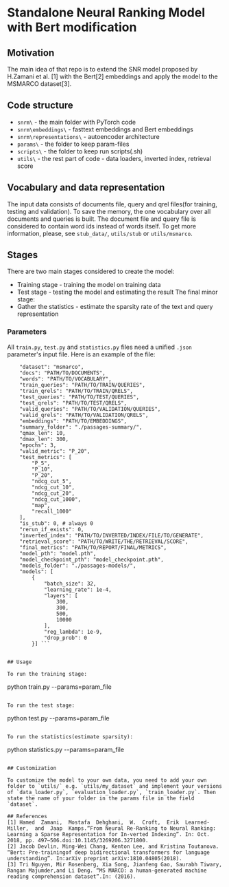 # Standalone Neural Ranking Model with Bert modification

## Motivation
The main idea of that repo is to extend the SNR model proposed by H.Zamani et al. [1] with the Bert[2] embeddings and apply the model to the MSMARCO dataset[3].


## Code structure

* `snrm\` - the main folder with PyTorch code
* `snrm\embeddings\` - fasttext embeddings and Bert embeddings
* `snrm\representations\` - autoencoder architecture
* `params\` - the folder to keep param-files
* `scripts\` - the folder to keep run scripts(.sh)
* `utils\` - the rest part of code - data loaders, inverted index, retrieval score

## Vocabulary and data representation

The input data consists of documents file, query and qrel files(for training, testing and validation).
To save the memory, the one vocabulary over all documents and queries is built. The document file and query file is considered to contain word ids instead of words itself.
To get more information, please, see `stub_data/`, `utils/stub` or `utils/msmarco`. 


## Stages
There are two main stages considered to create the model:
* Training stage - training the model on training data
* Test stage - testing the model and estimating the result
The final minor stage:
* Gather the statistics - estimate the sparsity rate of the text and query representation


### Parameters
All `train.py`, `test.py` and `statistics.py` files need a unified `.json` parameter's input file.
Here is an example of the file:
```{
    "dataset": "msmarco",
    "docs": "PATH/TO/DOCUMENTS",
    "words": "PATH/TO/VOCABULARY",
    "train_queries": "PATH/TO/TRAIN/QUERIES",
    "train_qrels": "PATH/TO/TRAIN/QRELS",
    "test_queries": "PATH/TO/TEST/QUERIES",
    "test_qrels": "PATH/TO/TEST/QRELS",
    "valid_queries": "PATH/TO/VALIDATION/QUERIES",
    "valid_qrels": "PATH/TO/VALIDATION/QRELS",
    "embeddings": "PATH/TO/EMBEDDINGS",
    "summary_folder": "./passages-summary/",
    "qmax_len": 10,
    "dmax_len": 300,
    "epochs": 3,
    "valid_metric": "P_20",
    "test_metrics": [
        "P_5",
        "P_10",
        "P_20",
        "ndcg_cut_5",
        "ndcg_cut_10",
        "ndcg_cut_20",
        "ndcg_cut_1000",
        "map",
        "recall_1000"
    ],
    "is_stub": 0, # always 0
    "rerun_if_exists": 0,
    "inverted_index": "PATH/TO/INVERTED/INDEX/FILE/TO/GENERATE",
    "retrieval_score": "PATH/TO/WRITE/THE/RETRIEVAL/SCORE",
    "final_metrics": "PATH/TO/REPORT/FINAL/METRICS",
    "model_pth": "model.pth",
    "model_checkpoint_pth": "model_checkpoint.pth",
    "models_folder": "./passages-models/",
    "models": [
        {
            "batch_size": 32,
            "learning_rate": 1e-4,
            "layers": [
                300,
                300,
                500,
                10000
            ],
            "reg_lambda": 1e-9,
            "drop_prob": 0
        }] ```


## Usage

To run the training stage:
```
python train.py --params=param_file
```

To run the test stage:
```
python test.py --params=param_file
```

To run the statistics(estimate sparsity):
```
python statistics.py --params=param_file
```

## Customization

To customize the model to your own data, you need to add your own folder to `utils/` e.g. `utils/my_dataset` and implement your versions of `data_loader.py`, `evaluation_loader.py`, `train_loader.py`. Then state the name of your folder in the params file in the field `dataset`.

## References
[1] Hamed  Zamani,  Mostafa  Dehghani,  W.  Croft,  Erik  Learned-Miller,  and  Jaap  Kamps.“From Neural Re-Ranking to Neural Ranking: Learning a Sparse Representation for In-verted Indexing”. In: Oct. 2018, pp. 497–506.doi:10.1145/3269206.3271800.
[2] Jacob Devlin, Ming-Wei Chang, Kenton Lee, and Kristina Toutanova. “Bert: Pre-trainingof deep bidirectional transformers for language understanding”. In:arXiv preprint arXiv:1810.04805(2018).
[3] Tri Nguyen, Mir Rosenberg, Xia Song, Jianfeng Gao, Saurabh Tiwary, Rangan Majumder,and Li Deng. “MS MARCO: a human-generated machine reading comprehension dataset”.In: (2016).